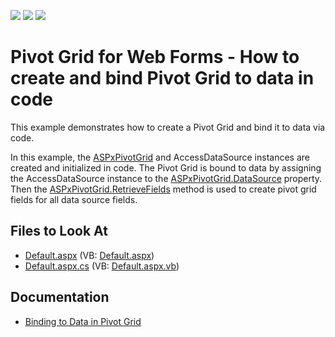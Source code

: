 <!-- default badges list -->
![](https://img.shields.io/endpoint?url=https://codecentral.devexpress.com/api/v1/VersionRange/128577281/22.1.2%2B)
[![](https://img.shields.io/badge/Open_in_DevExpress_Support_Center-FF7200?style=flat-square&logo=DevExpress&logoColor=white)](https://supportcenter.devexpress.com/ticket/details/E2986)
[![](https://img.shields.io/badge/📖_How_to_use_DevExpress_Examples-e9f6fc?style=flat-square)](https://docs.devexpress.com/GeneralInformation/403183)
<!-- default badges end -->
# Pivot Grid for Web Forms - How to create and bind Pivot Grid to data in code

This example demonstrates how to create a Pivot Grid and bind it to data via code.

In this example, the [ASPxPivotGrid](https://docs.devexpress.com/AspNet/DevExpress.Web.ASPxPivotGrid.ASPxPivotGrid) and AccessDataSource instances are created and initialized in code. The Pivot Grid is bound to data by assigning the AccessDataSource instance to the [ASPxPivotGrid.DataSource](https://docs.devexpress.com/AspNet/DevExpress.Web.ASPxPivotGrid.ASPxPivotGrid.DataSource) property. Then the [ASPxPivotGrid.RetrieveFields](https://docs.devexpress.com/AspNet/DevExpress.Web.ASPxPivotGrid.ASPxPivotGrid.RetrieveFields.overloads) method is used to create pivot grid fields for all data source fields.

## Files to Look At

- [Default.aspx](./CS/ASPxPivotGrid_RuntimeDataBinding/Default.aspx) (VB: [Default.aspx](./VB/ASPxPivotGrid_RuntimeDataBinding/Default.aspx))
- [Default.aspx.cs](./CS/ASPxPivotGrid_RuntimeDataBinding/Default.aspx.cs) (VB: [Default.aspx.vb](./VB/ASPxPivotGrid_RuntimeDataBinding/Default.aspx.vb))

## Documentation

- [Binding to Data in Pivot Grid](https://docs.devexpress.com/AspNet/7258/components/pivot-grid/binding-to-data/binding-to-data-overview?p=netframework#code)




